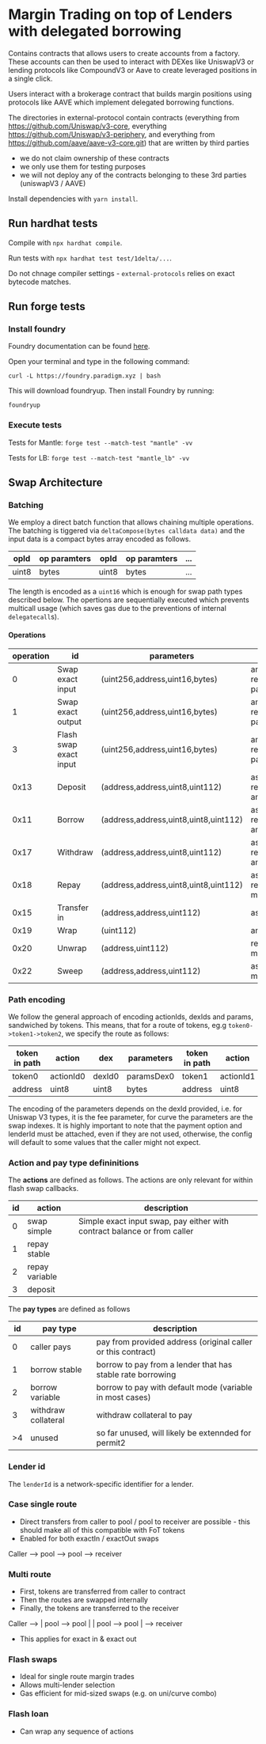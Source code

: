 # Margin Trading on top of Lenders with delegated borrowing
Contains contracts that allows users to create accounts from a factory. These accounts can then be used to interact with DEXes like UniswapV3 or lending protocols like CompoundV3 or Aave to create leveraged positions in a single click.

Users interact with a brokerage contract that builds margin positions using protocols like AAVE which implement delegated borrowing functions.

The directories in external-protocol contain contracts (everything from https://github.com/Uniswap/v3-core, everything https://github.com/Uniswap/v3-periphery, and everything from https://github.com/aave/aave-v3-core.git) that are written by third parties
- we do not claim ownership of these contracts
- we only use them for testing purposes
- we will not deploy any of the contracts belonging to these 3rd parties (uniswapV3 / AAVE)

Install dependencies with `yarn install`.

## Run hardhat tests

Compile with `npx hardhat compile`.

Run tests with `npx hardhat test test/1delta/...`.

Do not chnage compiler settings - `external-protocols` relies on exact bytecode matches.

## Run forge tests

### Install foundry

Foundry documentation can be found [here](https://book.getfoundry.sh/forge/index.html).

Open your terminal and type in the following command:

```
curl -L https://foundry.paradigm.xyz | bash
```

This will download foundryup. Then install Foundry by running:

```
foundryup
```

### Execute tests

Tests for Mantle: `forge test --match-test "mantle" -vv`

Tests for LB: `forge test --match-test "mantle_lb" -vv`


## Swap Architecture

### Batching

We employ a direct batch function that allows chaining multiple operations. The batching is tiggered via `deltaCompose(bytes calldata data)` and the input data is a compact bytes array encoded as follows. 

| opId |op paramters| opId |op paramters| ...|
|--------|-----------|--------|------------|------|
| uint8 |bytes|uint8 |bytes|...|

The length is encoded as a `uint16` which is enough for swap path types described below.
The opertions are sequentially executed which prevents multicall usage (which saves gas due to the preventions of internal `delegatecall`s). 

#### Operations

| operation | id | parameters | param names |
|--------|--------|--------|--------|
| 0| Swap exact input | (uint256,address,uint16,bytes) | amount, receiver,pathLength, path|
| 1| Swap exact output | (uint256,address,uint16,bytes) |amount, receiver,pathLength, path|
| 3| Flash swap exact input | (uint256,address,uint16,bytes) |amount, receiver,pathLength, path|
| 0x13| Deposit | (address,address,uint8,uint112) |asset, receiver,lenderId, amount|
| 0x11| Borrow | (address,address,uint8,uint8,uint112) |asset, receiver,lenderId,mode, amount|
| 0x17| Withdraw | (address,address,uint8,uint112) |asset, receiver,lenderId, amount|
| 0x18| Repay | (address,address,uint8,uint8,uint112) |asset, receiver,lenderId, mode, amount|
| 0x15| Transfer in | (address,address,uint112) |asset, receiver, amount|
| 0x19| Wrap | (uint112) | amount|
| 0x20| Unwrap | (address,uint112) | receiver, minimumAmount|
| 0x22| Sweep | (address,address,uint112) |asset, receiver, minimumAmount|

### Path encoding

We follow the general approach of encoding actionIds, dexIds and params, sandwiched by tokens. This means, that for a route of tokens, eg.g `token0->token1->token2`, we specify the route as follows:

|token in path| action|dex|parameters|token in path|action|dex|parameters|token in path|_lender_|_payment option_|
|--------|-----------|--------|------------|--------|-----------|--------|------------|--------|----------|---------|
| token0 | actionId0 | dexId0 | paramsDex0 | token1 | actionId1 | dexId1 | paramsDex1 | token2 | lenderId | payType |
| address| uint8     | uint8  | bytes      | address| uint8     | uint8  | bytes      | address| uint8    | uint8   |

The encoding of the parameters depends on the dexId provided, i.e. for Uniswap V3 types, it is the fee parameter, for curve the parameters are the swap indexes.
It is highly important to note that the payment option and lenderId must be attached, even if they are not used, otherwise, the config will default to some values that the caller might not expect.

### Action and pay type defininitions

The **actions** are defined as follows. The actions are only relevant for within flash swap callbacks.

|id| action|description|
|--------|-----------|--------|
| 0 | swap simple  | Simple exact input swap, pay either with contract balance or from caller |
| 1 | repay stable |
| 2 | repay variable  |
| 3 | deposit |

The **pay types** are defined as follows

|id| pay type|description|
|--------|-----------|--------|
| 0 | caller pays  | pay from provided address (original caller or this contract) |
| 1 | borrow stable  | borrow to pay from a lender that has stable rate borrowing |
| 2 | borrow variable | borrow  to pay with default mode (variable in most cases) |
| 3 | withdraw collateral | withdraw collateral to pay  |
| >4 | unused | so far unused, will likely be extennded for permit2  |

### Lender id

The `lenderId` is a network-specific identifier for a lender.

### Case single route

- Direct transfers from caller to pool / pool to receiver are possible - this should make all of this compatible with FoT tokens
- Enabled for both exactIn / exactOut swaps

Caller --> pool --> pool --> receiver

### Multi route

- First, tokens are transferred from caller to contract
- Then the routes are swapped internally
- Finally, the tokens are transferred to the receiver

Caller --> | pool --> pool |
           | pool --> pool | --> receiver

- This applies for exact in & exact out

### Flash swaps

- Ideal for single route margin trades
- Allows multi-lender selection
- Gas efficient for mid-sized swaps (e.g. on uni/curve combo)

### Flash loan 

- Can wrap any sequence of actions